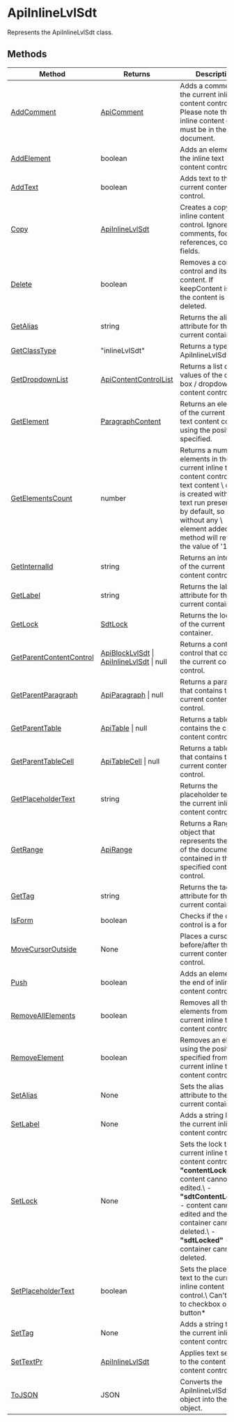 # ApiInlineLvlSdt

Represents the ApiInlineLvlSdt class.


## Methods

| Method | Returns | Description |
| ------ | ------- | ----------- |
| [AddComment](./Methods/AddComment.md) | [ApiComment](../ApiComment/ApiComment.md) | Adds a comment to the current inline content control.\ 💡 Please note that this inline content control must be in the document. |
| [AddElement](./Methods/AddElement.md) | boolean | Adds an element to the inline text content control. |
| [AddText](./Methods/AddText.md) | boolean | Adds text to the current content control. |
| [Copy](./Methods/Copy.md) | [ApiInlineLvlSdt](../ApiInlineLvlSdt/ApiInlineLvlSdt.md) | Creates a copy of an inline content control. Ignores comments, footnote references, complex fields. |
| [Delete](./Methods/Delete.md) | boolean | Removes a content control and its content. If keepContent is true, the content is not deleted. |
| [GetAlias](./Methods/GetAlias.md) | string | Returns the alias attribute for the current container. |
| [GetClassType](./Methods/GetClassType.md) | "inlineLvlSdt" | Returns a type of the ApiInlineLvlSdt class. |
| [GetDropdownList](./Methods/GetDropdownList.md) | [ApiContentControlList](../ApiContentControlList/ApiContentControlList.md) | Returns a list of values of the combo box / dropdown list content control. |
| [GetElement](./Methods/GetElement.md) | [ParagraphContent](../Enumeration/ParagraphContent.md) | Returns an element of the current inline text content control using the position specified. |
| [GetElementsCount](./Methods/GetElementsCount.md) | number | Returns a number of elements in the current inline text content control. The text content \ control is created with one text run present in it by default, so even without any \ element added this method will return the value of '1'. |
| [GetInternalId](./Methods/GetInternalId.md) | string | Returns an internal id of the current content control. |
| [GetLabel](./Methods/GetLabel.md) | string | Returns the label attribute for the current container. |
| [GetLock](./Methods/GetLock.md) | [SdtLock](../Enumeration/SdtLock.md) | Returns the lock type of the current container. |
| [GetParentContentControl](./Methods/GetParentContentControl.md) | [ApiBlockLvlSdt](../ApiBlockLvlSdt/ApiBlockLvlSdt.md) \| [ApiInlineLvlSdt](../ApiInlineLvlSdt/ApiInlineLvlSdt.md) \| null | Returns a content control that contains the current content control. |
| [GetParentParagraph](./Methods/GetParentParagraph.md) | [ApiParagraph](../ApiParagraph/ApiParagraph.md) \| null | Returns a paragraph that contains the current content control. |
| [GetParentTable](./Methods/GetParentTable.md) | [ApiTable](../ApiTable/ApiTable.md) \| null | Returns a table that contains the current content control. |
| [GetParentTableCell](./Methods/GetParentTableCell.md) | [ApiTableCell](../ApiTableCell/ApiTableCell.md) \| null | Returns a table cell that contains the current content control. |
| [GetPlaceholderText](./Methods/GetPlaceholderText.md) | string | Returns the placeholder text from the current inline content control. |
| [GetRange](./Methods/GetRange.md) | [ApiRange](../ApiRange/ApiRange.md) | Returns a Range object that represents the part of the document contained in the specified content control. |
| [GetTag](./Methods/GetTag.md) | string | Returns the tag attribute for the current container. |
| [IsForm](./Methods/IsForm.md) | boolean | Checks if the content control is a form. |
| [MoveCursorOutside](./Methods/MoveCursorOutside.md) | None | Places a cursor before/after the current content control. |
| [Push](./Methods/Push.md) | boolean | Adds an element to the end of inline text content control. |
| [RemoveAllElements](./Methods/RemoveAllElements.md) | boolean | Removes all the elements from the current inline text content control. |
| [RemoveElement](./Methods/RemoveElement.md) | boolean | Removes an element using the position specified from the current inline text content control. |
| [SetAlias](./Methods/SetAlias.md) | None | Sets the alias attribute to the current container. |
| [SetLabel](./Methods/SetLabel.md) | None | Adds a string label to the current inline text content control. |
| [SetLock](./Methods/SetLock.md) | None | Sets the lock to the current inline text content control:\ -**"contentLocked"** - content cannot be edited.\ -**"sdtContentLocked"** - content cannot be edited and the container cannot be deleted.\ -**"sdtLocked"** - the container cannot be deleted. |
| [SetPlaceholderText](./Methods/SetPlaceholderText.md) | boolean | Sets the placeholder text to the current inline content control.\ Can't be set to checkbox or radio button* |
| [SetTag](./Methods/SetTag.md) | None | Adds a string tag to the current inline text content control. |
| [SetTextPr](./Methods/SetTextPr.md) | [ApiInlineLvlSdt](../ApiInlineLvlSdt/ApiInlineLvlSdt.md) | Applies text settings to the content of the content control. |
| [ToJSON](./Methods/ToJSON.md) | JSON | Converts the ApiInlineLvlSdt object into the JSON object. |
